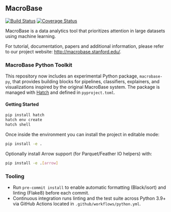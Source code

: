 ## MacroBase 

[![Build Status](https://travis-ci.org/stanford-futuredata/macrobase.svg)](https://travis-ci.org/stanford-futuredata/macrobase)
[![Coverage Status](https://coveralls.io/repos/github/stanford-futuredata/macrobase/badge.svg?branch=master)](https://coveralls.io/github/stanford-futuredata/macrobase?branch=master)

MacroBase is a data analytics tool that prioritizes attention in large datasets using machine learning.

For tutorial, documentation, papers and additional information, please refer to our project website: http://macrobase.stanford.edu/.

### MacroBase Python Toolkit

This repository now includes an experimental Python package, `macrobase-py`,
that provides building blocks for pipelines, classifiers, explainers, and
visualizations inspired by the original MacroBase system. The package is
managed with [Hatch](https://hatch.pypa.io/latest/) and defined in
`pyproject.toml`.

#### Getting Started

```bash
pip install hatch
hatch env create
hatch shell
```

Once inside the environment you can install the project in editable mode:

```bash
pip install -e .
```

Optionally install Arrow support (for Parquet/Feather IO helpers) with:

```bash
pip install -e .[arrow]
```

### Tooling

* Run `pre-commit install` to enable automatic formatting (Black/isort) and
  linting (Flake8) before each commit.
* Continuous integration runs linting and the test suite across Python 3.9+
  via GitHub Actions located in `.github/workflows/python.yml`.
